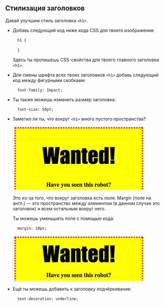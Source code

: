 ## Стилизация заголовков

Давай улучшим стиль заголовка `<h1>`.

+ Добавь следующий код ниже кода CSS для твоего изображения:
    
        h1 {
        
        }
        
    
    Здесь ты пропишешь CSS-свойства для твоего главного заголовка `<h1>`.

+ Для смены шрифта всех твоих заголовков `<h1>` добавь следующий код между фигурными скобками:
    
        font-family: Impact;
        

+ Ты также можешь изменить размер заголовка:
    
        font-size: 50pt;
        

+ Заметил ли ты, что вокруг `<h1>` много пустого пространства?
    
    ![снимок экрана](images/wanted-h1-margin.png)
    
    Это из-за того, что вокруг заголовка есть поля. Margin (поле на англ.) — это пространство между элементом (в данном случае это заголовок) и всем остальным вокруг него.
    
    Ты можешь уменьшить поле с помощью кода:
    
        margin: 10px;
        
    
    ![снимок экрана](images/wanted-h1-margin-small.png)

+ Ещё ты можешь добавить к заголовку подчёркивание:
    
        text-decoration: underline;